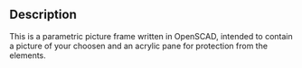 
## Description

This is a parametric picture frame written in OpenSCAD, intended to contain a picture of your choosen and an acrylic pane for protection from the elements. 
